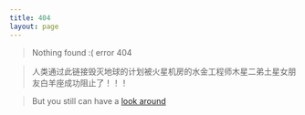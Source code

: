 ```yaml
---
title: 404
layout: page
---
```


>Nothing found :( error 404

>人类通过此链接毁灭地球的计划被火星机房的水金工程师木星二弟土星女朋友白羊座成功阻止了！！！

>But you still can have a [look around](/index.html)
